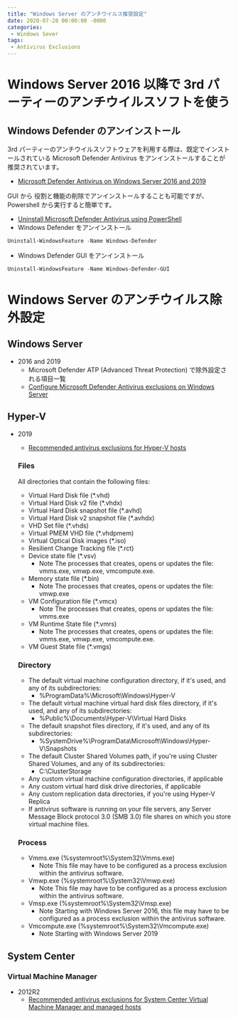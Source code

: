 ```yaml
---
title: "Windows Server のアンチウイルス推奨設定"
date: 2020-07-28 00:00:00 -0000
categories: 
 - Windows Sever
tags: 
 - Antivirus Exclusions
---
```


#  Windows Server 2016 以降で 3rd パーティーのアンチウイルスソフトを使う
## Windows Defender のアンインストール
3rd パーティーのアンチウイルスソフトウェアを利用する際は、既定でインストールされている Microsoft Defender Antivirus をアンインストールすることが推奨されています。
+ [Microsoft Defender Antivirus on Windows Server 2016 and 2019](https://docs.microsoft.com/en-us/windows/security/threat-protection/microsoft-defender-antivirus/microsoft-defender-antivirus-on-windows-server-2016#need-to-uninstall-microsoft-defender-antivirus)

GUI から 役割と機能の削除でアンインストールすることも可能ですが、Powershell から実行すると簡単です。
+ [Uninstall Microsoft Defender Antivirus using PowerShell](https://docs.microsoft.com/en-us/windows/security/threat-protection/microsoft-defender-antivirus/microsoft-defender-antivirus-on-windows-server-2016#uninstall-microsoft-defender-antivirus-using-powershell)
+ Windows Defender をアンインストール
```powershell
Uninstall-WindowsFeature -Name Windows-Defender
```
+ Windows Defender GUI をアンインストール
```powershell
Uninstall-WindowsFeature -Name Windows-Defender-GUI

```
# Windows Server のアンチウイルス除外設定

## Windows Server
+ 2016 and 2019 
    + Microsoft Defender ATP (Advanced Threat Protection) で除外設定される項目一覧
    + [Configure Microsoft Defender Antivirus exclusions on Windows Server](https://docs.microsoft.com/en-us/windows/security/threat-protection/microsoft-defender-antivirus/configure-server-exclusions-microsoft-defender-antivirus)

## Hyper-V
+ 2019
    + [Recommended antivirus exclusions for Hyper-V hosts](https://support.microsoft.com/en-gb/help/3105657/recommended-antivirus-exclusions-for-hyper-v-hosts)

    ### Files
    All directories that contain the following files:

    + Virtual Hard Disk file (*.vhd)
    + Virtual Hard Disk v2 file (*.vhdx)
    + Virtual Hard Disk snapshot file (*.avhd)
    + Virtual Hard Disk v2 snapshot file (*.avhdx)
    + VHD Set file (*.vhds)
    + Virtual PMEM VHD file (*.vhdpmem)
    + Virtual Optical Disk images (*.iso)
    + Resilient Change Tracking file (*.rct)
    + Device state file (*.vsv)
        + Note The processes that creates, opens or updates the file: vmms.exe, vmwp.exe, vmcompute.exe.
    + Memory state file (*.bin)
        + Note The processes that creates, opens or updates the file: vmwp.exe
    + VM Configuration file (*.vmcx)
        + Note The processes that creates, opens or updates the file: vmms.exe
    + VM Runtime State file (*.vmrs)
        + Note The processes that creates, opens or updates the file: vmms.exe, vmwp.exe, vmcompute.exe.
    + VM Guest State file (*.vmgs)

    ### Directory
    + The default virtual machine configuration directory, if it's used, and any of its subdirectories: 
        + %ProgramData%\Microsoft\Windows\Hyper-V
    + The default virtual machine virtual hard disk files directory, if it's used, and any of its subdirectories: 
        + %Public%\Documents\Hyper-V\Virtual Hard Disks
    + The default snapshot files directory, if it's used, and any of its subdirectories: 
        + %SystemDrive%\ProgramData\Microsoft\Windows\Hyper-V\Snapshots
    + The default Cluster Shared Volumes path, if you're using Cluster Shared Volumes, and any of its subdirectories:
        + C:\ClusterStorage
    + Any custom virtual machine configuration directories, if applicable
    + Any custom virtual hard disk drive directories, if applicable
    + Any custom replication data directories, if you're using Hyper-V Replica
    + If antivirus software is running on your file servers, any Server Message Block protocol 3.0 (SMB 3.0) file shares on which you store virtual machine files.

    ### Process
    + Vmms.exe (%systemroot%\System32\Vmms.exe)
        + Note This file may have to be configured as a process exclusion within the antivirus software.
    + Vmwp.exe (%systemroot%\System32\Vmwp.exe)
        + Note This file may have to be configured as a process exclusion within the antivirus software.
    + Vmsp.exe (%systemroot%\System32\Vmsp.exe)
        + Note Starting with Windows Server 2016, this file may have to be configured as a process exclusion within the antivirus software.
    + Vmcompute.exe (%systemroot%\System32\Vmcompute.exe)
        + Note Starting with Windows Server 2019

## System Center
   ### Virtual Machine Manager
   + 2012R2
       + [Recommended antivirus exclusions for System Center Virtual Machine Manager and managed hosts](https://support.microsoft.com/en-us/help/3119208/recommended-antivirus-exclusions-for-system-center-virtual-machine-man)

